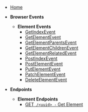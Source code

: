 - [Home](/)

- **Browser Events**
  - **Element Events**
    - [<span class="method-get">GetIndexEvent</span>](/browser-events/element/get-index)
    - [<span class="method-get">GetElementEvent</span>](/browser-events/element/get-element)
    - [<span class="method-get">GetElementParentsEvent</span>](/browser-events/element/get-element-parents)
    - [<span class="method-get">GetElementChildrenEvent</span>](/browser-events/element/get-element-children)
    - [<span class="method-get">GetElementRelatedEvent</span>](/browser-events/element/get-element-related)
    - [<span class="method-post">PostIndexEvent</span>](/browser-events/element/post-index)
    - [<span class="method-post">PostElementEvent</span>](/browser-events/element/post-element)
    - [<span class="method-put">PutElementEvent</span>](/browser-events/element/put-element)
    - [<span class="method-patch">PatchElementEvent</span>](/browser-events/element/patch-element)
    - [<span class="method-delete">DeleteElementEvent</span>](/browser-events/element/delete-element)

- **Endpoints**
  - **Element Endpoints**
    - [<span class="method-get">GET</span>` /<uuid> -` Get Element](/endpoints/element/get-element)
